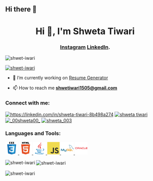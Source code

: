## Hi there 👋<h1 align="center">Hi 👋, I'm Shweta Tiwari</h1>
<h3 align="center"><a href="https://www.instagram.com/_00shweta00_/">Instagram</a>
  <a href ="www.linkedin.com/in/shweta-tiwari-8b498a274">LinkedIn</a>.</h3>

<p align="left"> <img src="https://komarev.com/ghpvc/?username=shwet-iwari&label=Profile%20views&color=0e75b6&style=flat" alt="shwet-iwari" /> </p>

<p align="left"> <a href="https://github.com/ryo-ma/github-profile-trophy"><img src="https://github-profile-trophy.vercel.app/?username=shwet-iwari" alt="shwet-iwari" /></a> </p>

- 🔭 I’m currently working on [Resume Generator](https://github.com/Shwet-iwari/CollageProjects)

- 📫 How to reach me **shwetiwari1505@gmail.com**

<h3 align="left">Connect with me:</h3>
<p align="left">
<a href="https://linkedin.com/in/https://linkedin.com/in/shweta-tiwari-8b498a274" target="blank"><img align="center" src="https://raw.githubusercontent.com/rahuldkjain/github-profile-readme-generator/master/src/images/icons/Social/linked-in-alt.svg" alt="https://linkedin.com/in/shweta-tiwari-8b498a274" height="30" width="40" /></a>
<a href="https://fb.com/shweta tiwari" target="blank"><img align="center" src="https://raw.githubusercontent.com/rahuldkjain/github-profile-readme-generator/master/src/images/icons/Social/facebook.svg" alt="shweta tiwari" height="30" width="40" /></a>
<a href="https://instagram.com/_00shweta00_" target="blank"><img align="center" src="https://raw.githubusercontent.com/rahuldkjain/github-profile-readme-generator/master/src/images/icons/Social/instagram.svg" alt="_00shweta00_" height="30" width="40" /></a>
<a href="https://www.codechef.com/users/shweta_003" target="blank"><img align="center" src="https://cdn.jsdelivr.net/npm/simple-icons@3.1.0/icons/codechef.svg" alt="shweta_003" height="30" width="40" /></a>
</p>

<h3 align="left">Languages and Tools:</h3>
<p align="left"> <a href="https://www.w3schools.com/css/" target="_blank" rel="noreferrer"> <img src="https://raw.githubusercontent.com/devicons/devicon/master/icons/css3/css3-original-wordmark.svg" alt="css3" width="40" height="40"/> </a> <a href="https://www.w3.org/html/" target="_blank" rel="noreferrer"> <img src="https://raw.githubusercontent.com/devicons/devicon/master/icons/html5/html5-original-wordmark.svg" alt="html5" width="40" height="40"/> </a> <a href="https://www.java.com" target="_blank" rel="noreferrer"> <img src="https://raw.githubusercontent.com/devicons/devicon/master/icons/java/java-original.svg" alt="java" width="40" height="40"/> </a> <a href="https://developer.mozilla.org/en-US/docs/Web/JavaScript" target="_blank" rel="noreferrer"> <img src="https://raw.githubusercontent.com/devicons/devicon/master/icons/javascript/javascript-original.svg" alt="javascript" width="40" height="40"/> </a> <a href="https://www.mysql.com/" target="_blank" rel="noreferrer"> <img src="https://raw.githubusercontent.com/devicons/devicon/master/icons/mysql/mysql-original-wordmark.svg" alt="mysql" width="40" height="40"/> </a> <a href="https://www.oracle.com/" target="_blank" rel="noreferrer"> <img src="https://raw.githubusercontent.com/devicons/devicon/master/icons/oracle/oracle-original.svg" alt="oracle" width="40" height="40"/> </a> </p>

<p><img align="left" src="https://github-readme-stats.vercel.app/api/top-langs?username=shwet-iwari&show_icons=true&locale=en&layout=compact" alt="shwet-iwari" /></p>

<p>&nbsp;<img align="center" src="https://github-readme-stats.vercel.app/api?username=shwet-iwari&show_icons=true&locale=en" alt="shwet-iwari" /></p>

<p><img align="center" src="https://github-readme-streak-stats.herokuapp.com/?user=shwet-iwari&" alt="shwet-iwari" /></p>
